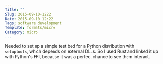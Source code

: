 ```yaml
---
Title: ""
Slug: 2015-09-10-1222
Date: 2015-09-10 12:22
Tags: software development
Template: formats/micro
Category: micro
...
```


Needed to set up a simple test bed for a Python distribution with `setuptools`,
which depends on external DLLs. So I used Rust and linked it up with Python's
FFI, because it was a perfect chance to see them interact.
